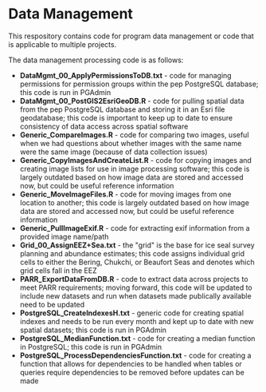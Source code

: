 # Data Management

This respository contains code for program data management or code that is applicable to multiple projects.

The data management processing code is as follows:
* **DataMgmt_00_ApplyPermissionsToDB.txt** - code for managing permissions for permission groups within the pep PostgreSQL database; this code is run in PGAdmin
* **DataMgmt_00_PostGIS2EsriGeoDB.R** - code for pulling spatial data from the pep PostgreSQL database and storing it in an Esri file geodatabase; this code is important to keep up to date to ensure consistency of data access across spatial software
* **Generic_CompareImages.R** - code for comparing two images, useful when we had questions about whether images with the same name were the same image (because of data collection issues)
* **Generic_CopyImagesAndCreateList.R** - code for copying images and creating image lists for use in image processing software; this code is largely outdated based on how image data are stored and accessed now, but could be useful reference information
* **Generic_MoveImageFiles.R** - code for moving images from one location to another; this code is largely outdated based on how image data are stored and accessed now, but could be useful reference information
* **Generic_PullImageExif.R** - code for extracting exif information from a provided image name/path
* **Grid_00_AssignEEZ+Sea.txt** - the "grid" is the base for ice seal survey planning and abundance estimates; this code assigns individual grid cells to either the Bering, Chukchi, or Beaufort Seas and denotes which grid cells fall in the EEZ
* **PARR_ExportDataFromDB.R** - code to extract data across projects to meet PARR requirements; moving forward, this code will be updated to include new datasets and run when datasets made publically available need to be updated
* **PostgreSQL_CreateIndexesH.txt** - generic code for creating spatial indexes and needs to be run every month and kept up to date with new spatial datasets; this code is run in PGAdmin
* **PostgreSQL_MedianFunction.txt** - code for creating a median function in PostgreSQL; this code is run in PGAdmin
* **PostgreSQL_ProcessDependenciesFunction.txt** - code for creating a function that allows for dependencies to be handled when tables or queries require dependencies to be removed before updates can be made